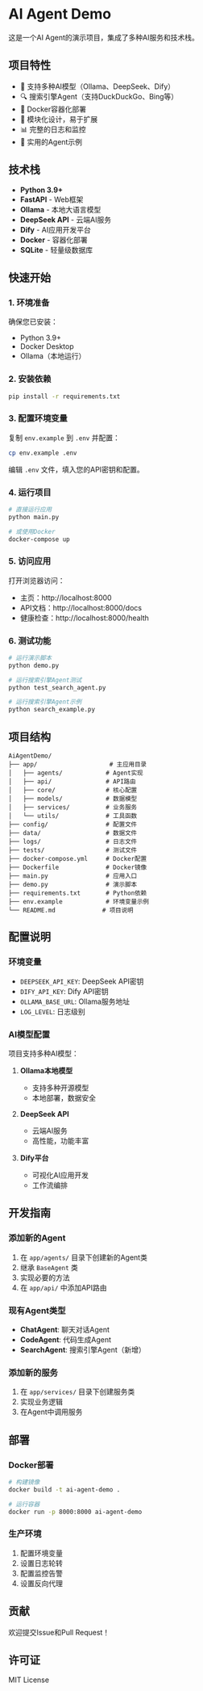 # AI Agent Demo

这是一个AI Agent的演示项目，集成了多种AI服务和技术栈。

## 项目特性

- 🤖 支持多种AI模型（Ollama、DeepSeek、Dify）
- 🔍 搜索引擎Agent（支持DuckDuckGo、Bing等）
- 🐳 Docker容器化部署
- 🔧 模块化设计，易于扩展
- 📊 完整的日志和监控
- 🎯 实用的Agent示例

## 技术栈

- **Python 3.9+**
- **FastAPI** - Web框架
- **Ollama** - 本地大语言模型
- **DeepSeek API** - 云端AI服务
- **Dify** - AI应用开发平台
- **Docker** - 容器化部署
- **SQLite** - 轻量级数据库

## 快速开始

### 1. 环境准备

确保您已安装：
- Python 3.9+
- Docker Desktop
- Ollama（本地运行）

### 2. 安装依赖

```bash
pip install -r requirements.txt
```

### 3. 配置环境变量

复制 `env.example` 到 `.env` 并配置：

```bash
cp env.example .env
```

编辑 `.env` 文件，填入您的API密钥和配置。

### 4. 运行项目

```bash
# 直接运行应用
python main.py

# 或使用Docker
docker-compose up
```

### 5. 访问应用

打开浏览器访问：
- 主页：http://localhost:8000
- API文档：http://localhost:8000/docs
- 健康检查：http://localhost:8000/health

### 6. 测试功能

```bash
# 运行演示脚本
python demo.py

# 运行搜索引擎Agent测试
python test_search_agent.py

# 运行搜索引擎Agent示例
python search_example.py
```

## 项目结构

```
AiAgentDemo/
├── app/                    # 主应用目录
│   ├── agents/            # Agent实现
│   ├── api/               # API路由
│   ├── core/              # 核心配置
│   ├── models/            # 数据模型
│   ├── services/          # 业务服务
│   └── utils/             # 工具函数
├── config/                # 配置文件
├── data/                  # 数据文件
├── logs/                  # 日志文件
├── tests/                 # 测试文件
├── docker-compose.yml     # Docker配置
├── Dockerfile             # Docker镜像
├── main.py                # 应用入口
├── demo.py                # 演示脚本
├── requirements.txt       # Python依赖
├── env.example            # 环境变量示例
└── README.md             # 项目说明
```

## 配置说明

### 环境变量

- `DEEPSEEK_API_KEY`: DeepSeek API密钥
- `DIFY_API_KEY`: Dify API密钥
- `OLLAMA_BASE_URL`: Ollama服务地址
- `LOG_LEVEL`: 日志级别

### AI模型配置

项目支持多种AI模型：

1. **Ollama本地模型**
   - 支持多种开源模型
   - 本地部署，数据安全

2. **DeepSeek API**
   - 云端AI服务
   - 高性能，功能丰富

3. **Dify平台**
   - 可视化AI应用开发
   - 工作流编排

## 开发指南

### 添加新的Agent

1. 在 `app/agents/` 目录下创建新的Agent类
2. 继承 `BaseAgent` 类
3. 实现必要的方法
4. 在 `app/api/` 中添加API路由

### 现有Agent类型

- **ChatAgent**: 聊天对话Agent
- **CodeAgent**: 代码生成Agent
- **SearchAgent**: 搜索引擎Agent（新增）

### 添加新的服务

1. 在 `app/services/` 目录下创建服务类
2. 实现业务逻辑
3. 在Agent中调用服务

## 部署

### Docker部署

```bash
# 构建镜像
docker build -t ai-agent-demo .

# 运行容器
docker run -p 8000:8000 ai-agent-demo
```

### 生产环境

1. 配置环境变量
2. 设置日志轮转
3. 配置监控告警
4. 设置反向代理

## 贡献

欢迎提交Issue和Pull Request！

## 许可证

MIT License 